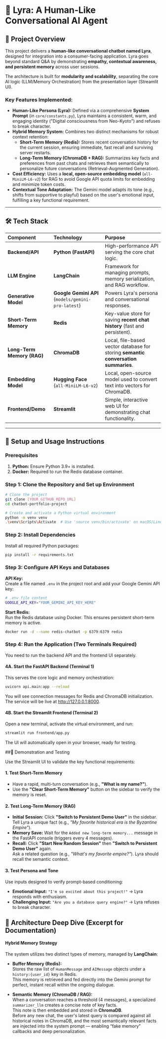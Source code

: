 # 🤖 Lyra: A Human-Like Conversational AI Agent

## 🌟 Project Overview

This project delivers a **human-like conversational chatbot named Lyra**, designed for integration into a consumer-facing application. Lyra goes beyond standard Q&A by demonstrating **empathy, contextual awareness, and persistent memory** across user sessions.

The architecture is built for **modularity and scalability**, separating the core AI logic (LLM/Memory Orchestration) from the presentation layer (Streamlit UI).

### Key Features Implemented:

* **Human-Like Persona (Lyra):** Defined via a comprehensive **System Prompt** (in `core/constants.py`), Lyra maintains a consistent, warm, and engaging identity ("Digital consciousness from Neo-Kyoto") and refuses to break character.
* **Hybrid Memory System:** Combines two distinct mechanisms for robust context retention:
    * **Short-Term Memory (Redis):** Stores recent conversation history for the current session, ensuring immediate, fast recall and surviving server restarts.
    * **Long-Term Memory (ChromaDB + RAG):** Summarizes key facts and preferences from past chats and retrieves them semantically to personalize future conversations (Retrieval-Augmented Generation).
* **Cost Efficiency:** Uses a **local, open-source embedding model** (`all-MiniLM-L6-v2`) for RAG to avoid Google API quota limits for embedding and minimize token costs.
* **Contextual Tone Adaptation:** The Gemini model adapts its tone (e.g., shifts from supportive to playful) based on the user's emotional input, fulfilling a key functional requirement.

---

## 🛠️ Tech Stack

| Component | Technology | Purpose |
| :--- | :--- | :--- |
| **Backend/API** | **Python (FastAPI)** | High-performance API serving the core chat logic. |
| **LLM Engine** | **LangChain** | Framework for managing prompts, memory serialization, and RAG workflow. |
| **Generative Model** | **Google Gemini API** (`models/gemini-pro-latest`) | Powers Lyra's persona and conversational responses. |
| **Short-Term Memory** | **Redis** | Key-value store for saving **recent chat history** (fast and persistent). |
| **Long-Term Memory (RAG)** | **ChromaDB** | Local, file-based vector database for storing **semantic conversation summaries**. |
| **Embedding Model** | **Hugging Face** (`all-MiniLM-L6-v2`) | Local, open-source model used to convert text into vectors for ChromaDB. |
| **Frontend/Demo** | **Streamlit** | Simple, interactive web UI for demonstrating chat functionality. |

---

## 🚀 Setup and Usage Instructions

### Prerequisites

1.  **Python:** Ensure Python 3.9+ is installed.
2.  **Docker:** Required to run the Redis database container.

### Step 1: Clone the Repository and Set up Environment

```bash
# Clone the project
git clone [YOUR_GITHUB_REPO_URL]
cd chatbot-portfolio-project

# Create and activate a Python virtual environment
python -m venv venv
.\venv\Scripts\Activate  # Use 'source venv/bin/activate' on macOS/Linux
```

### Step 2: Install Dependencies

Install all required Python packages:

```bash
pip install -r requirements.txt
```

### Step 3: Configure API Keys and Databases

**API Key:**  
Create a file named `.env` in the project root and add your Google Gemini API key:

```bash
# .env file content
GOOGLE_API_KEY="YOUR_GEMINI_API_KEY_HERE"
```

**Start Redis:**  
Run the Redis database using Docker. This ensures persistent short-term memory is active.

```bash
docker run -d --name redis-chatbot -p 6379:6379 redis
```

### Step 4: Run the Application (Two Terminals Required)

You need to run the backend API and the frontend UI separately.

#### 4A. Start the FastAPI Backend (Terminal 1)

This serves the core logic and memory orchestration:

```bash
uvicorn api.main:app --reload
```

You will see connection messages for Redis and ChromaDB initialization.
The service will be live at http://127.0.0.1:8000.

#### 4B. Start the Streamlit Frontend (Terminal 2)

Open a new terminal, activate the virtual environment, and run:

```bash
streamlit run frontend/app.py
```
The UI will automatically open in your browser, ready for testing.

##🧪 Demonstration and Testing

Use the Streamlit UI to validate the key functional requirements:

#### 1. Test Short-Term Memory
- Have a rapid, multi-turn conversation (e.g., **"What is my name?"**).  
- Use the **"Clear Short-Term Memory"** button on the sidebar to verify the memory is reset.

#### 2. Test Long-Term Memory (RAG)
- **Initial Session:** Click **"Switch to Persistent Demo User"** in the sidebar. Tell Lyra a unique fact (e.g., *"My favorite historical era is the Byzantine Empire"*).  
- **Memory Save:** Wait for the `Added new long-term memory...` message in the FastAPI console (triggers every 4 messages).  
- **Recall:** Click **"Start New Random Session"** then **"Switch to Persistent Demo User"** again.  
  Ask a related question (e.g., *"What's my favorite empire?"*). Lyra should recall the semantic context.

#### 3. Test Persona and Tone
Use inputs designed to verify prompt-based conditioning:
- **Emotional Input:** `"I'm so excited about this project!"` → Lyra responds with enthusiasm.  
- **Challenging Input:** `"Are you a database query engine?"` → Lyra refuses to break character.

## 📜 Architecture Deep Dive (Excerpt for Documentation)

#### Hybrid Memory Strategy
The system utilizes two distinct types of memory, managed by **LangChain**:

- **Buffer Memory (Redis):**  
  Stores the raw list of `HumanMessage` and `AIMessage` objects under a `history:{user_id}` key in Redis.  
  This memory is retrieved and fed directly into the Gemini prompt for perfect, instant recall within the ongoing dialogue.

- **Semantic Memory (ChromaDB / RAG):**  
  When a conversation reaches a threshold (4 messages), a specialized `summarizer_llm` creates a concise note of key facts.  
  This note is then embedded and stored in **ChromaDB**.  
  Before any new chat, the user's latest query is compared against all historical notes in ChromaDB, and the most semantically relevant facts are injected into the system prompt — enabling “fake memory” callbacks and deep personalization.
